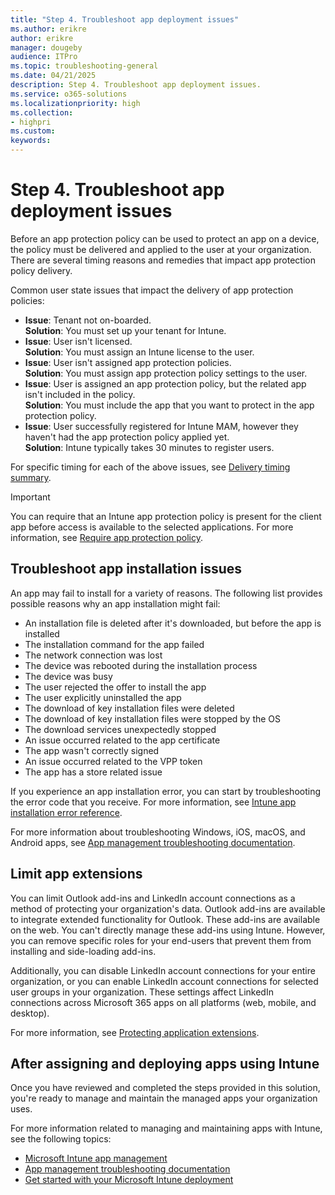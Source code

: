 ```yaml
---
title: "Step 4. Troubleshoot app deployment issues"
ms.author: erikre
author: erikre
manager: dougeby
audience: ITPro
ms.topic: troubleshooting-general
ms.date: 04/21/2025
description: Step 4. Troubleshoot app deployment issues.
ms.service: o365-solutions
ms.localizationpriority: high
ms.collection:
- highpri
ms.custom:
keywords:
---
```


# Step 4. Troubleshoot app deployment issues

Before an app protection policy can be used to protect an app on a device, the policy must be delivered and applied to the user at your organization. There are several timing reasons and remedies that impact app protection policy delivery.

Common user state issues that impact the delivery of app protection policies:
- **Issue**: Tenant not on-boarded.<br>
  **Solution**: You must set up your tenant for Intune.
- **Issue**: User isn't licensed.<br>
  **Solution**: You must assign an Intune license to the user.
- **Issue**: User isn't assigned app protection policies.<br>
  **Solution**: You must assign app protection policy settings to the user.
- **Issue**: User is assigned an app protection policy, but the related app isn't included in the policy.<br>
  **Solution**: You must include the app that you want to protect in the app protection policy.
- **Issue**: User successfully registered for Intune MAM, however they haven't had the app protection policy applied yet.<br>
  **Solution**: Intune typically takes 30 minutes to register users.

For specific timing for each of the above issues, see [Delivery timing summary](/mem/intune/apps/app-protection-policy-delivery#delivery-timing-summary).

> [!IMPORTANT]
> You can require that an Intune app protection policy is present for the client app before access is available to the selected applications. For more information, see [Require app protection policy](/entra/identity/conditional-access/concept-conditional-access-grant#require-app-protection-policy).

## Troubleshoot app installation issues

An app may fail to install for a variety of reasons. The following list provides possible reasons why an app installation might fail:
- An installation file is deleted after it's downloaded, but before the app is installed
- The installation command for the app failed
- The network connection was lost
- The device was rebooted during the installation process
- The device was busy
- The user rejected the offer to install the app
- The user explicitly uninstalled the app
- The download of key installation files were deleted
- The download of key installation files were stopped by the OS
- The download services unexpectedly stopped
- An issue occurred related to the app certificate
- The app wasn't correctly signed
- An issue occurred related to the VPP token
- The app has a store related issue

If you experience an app installation error, you can start by troubleshooting the error code that you receive. For more information, see [Intune app installation error reference](/troubleshoot/mem/intune/app-management/app-install-error-codes). 

For more information about troubleshooting Windows, iOS, macOS, and Android apps, see [App management troubleshooting documentation](/troubleshoot/mem/intune/app-management/app-management).

## Limit app extensions

You can limit Outlook add-ins and LinkedIn account connections as a method of protecting your organization's data. Outlook add-ins are available to integrate extended functionality for Outlook. These add-ins are available on the web. You can't directly manage these add-ins using Intune. However, you can remove specific roles for your end-users that prevent them from installing and side-loading add-ins.

Additionally, you can disable LinkedIn account connections for your entire organization, or you can enable LinkedIn account connections for selected user groups in your organization. These settings affect LinkedIn connections across Microsoft 365 apps on all platforms (web, mobile, and desktop). 

For more information, see [Protecting application extensions](/mem/intune/apps/app-protection-policy-extensions).  

## After assigning and deploying apps using Intune

Once you have reviewed and completed the steps provided in this solution, you're ready to manage and maintain the managed apps your organization uses.

For more information related to managing and maintaining apps with Intune, see the following topics:
- [Microsoft Intune app management](/mem/intune/apps/app-management)
- [App management troubleshooting documentation](/troubleshoot/mem/intune/app-management/app-management)
- [Get started with your Microsoft Intune deployment](/mem/intune/fundamentals/get-started-with-intune)
